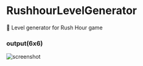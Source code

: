# RushhourLevelGenerator
🚕 Level generator for Rush Hour game

### output(6x6)
![screenshot](https://user-images.githubusercontent.com/10919470/80302730-d42a6f00-87e6-11ea-99fe-aef60c349a2d.png)

